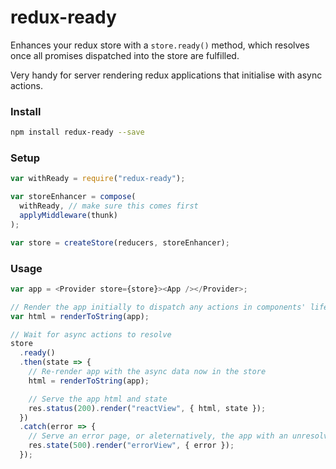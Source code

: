 # redux-ready

Enhances your redux store with a `store.ready()` method, which resolves once all promises dispatched into the store are fulfilled.

Very handy for server rendering redux applications that initialise with async actions.

### Install

```sh
npm install redux-ready --save
```


### Setup

```js
var withReady = require("redux-ready");

var storeEnhancer = compose(
  withReady, // make sure this comes first
  applyMiddleware(thunk)
);

var store = createStore(reducers, storeEnhancer);
```

### Usage

```js
var app = <Provider store={store}><App /></Provider>;

// Render the app initially to dispatch any actions in components' lifecycle
var html = renderToString(app);

// Wait for async actions to resolve
store
  .ready()
  .then(state => {
    // Re-render app with the async data now in the store
    html = renderToString(app);

    // Serve the app html and state
    res.status(200).render("reactView", { html, state });
  })
  .catch(error => {
    // Serve an error page, or aleternatively, the app with an unresolved state
    res.state(500).render("errorView", { error });
  });

```
